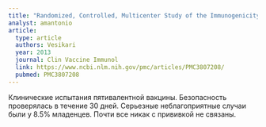 ```yaml
---
title: "Randomized, Controlled, Multicenter Study of the Immunogenicity and Safety of a Fully Liquid Combination Diphtheria-Tetanus Toxoid-Five-Component Acellular Pertussis (DTaP5), Inactivated Poliovirus (IPV), and Haemophilus influenzae Type b (Hib) Vaccine Compared with a DTaP3-IPV/Hib Vaccine Administered at 3, 5, and 12 Months of Age"
analyst: amantonio
article:
  type: article
  authors: Vesikari
  year: 2013
  journal: Clin Vaccine Immunol
  link: https://www.ncbi.nlm.nih.gov/pmc/articles/PMC3807208/
  pubmed: PMC3807208
---
```


Клинические испытания пятивалентной вакцины. Безопасность проверялась в течение 30 дней.
Серьезные неблагоприятные случаи были у 8.5% младенцев. Почти все никак с прививкой не связаны.
